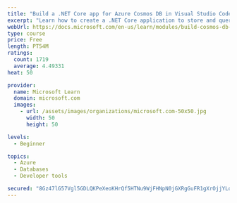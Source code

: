 ```yaml
---
title: "Build a .NET Core app for Azure Cosmos DB in Visual Studio Code"
excerpt: "Learn how to create a .NET Core application to store and query data in Azure Cosmos DB by using Visual Studio Code."
webUrl: https://docs.microsoft.com/en-us/learn/modules/build-cosmos-db-app-with-vscode/
type: course
price: Free
length: PT54M
ratings:
  count: 1719
  average: 4.49331
heat: 50

provider:
  name: Microsoft Learn
  domain: microsoft.com
  images:
    - url: /assets/images/organizations/microsoft.com-50x50.jpg
      width: 50
      height: 50

levels:
  - Beginner

topics:
  - Azure
  - Databases
  - Developer tools

secured: "8Gz47lG57Vgl5GDLQKPeXeoKHrQf5HTNu9WjFHNpN0jGXRgGuFR1gXrOjjYLqNeEHL6i1u/wwTJ3Ypn+cJObgQy9NtLBR/G4Pt6lAd/HI7DMWswF4ZzRDr/FBXVdN52/IeZv7u7lk5PDrfVJtB8Z2YyxFaCIGLY0cAG5zAWedkL+UwLu6P6Z+mx1QG4HeVwyC2yRzxisn3Ja9GOPwGRXG/oXSdfSvHS5Krzl8Dq9joMuRWA3XKYHHZrwUopPo7VTyJCXLLt+m3o7jM2TD5e8ekx3XXJdOV8VqXJn6lNYxMtknDd9W8B93027PEQlYl8n/gCcq+gZ8En6qonRSRSSFc0x2aJVhyGy/DlBAs5txXpXQmrXn+ia/rdyV///QRHT5QLfC54KX4v0qh0hqaFeJJTrT0sVl3BvuYJnQyydUQo=;tcP5jX+sIu3nCI8ng3nu7A=="
---
```


